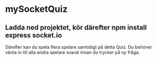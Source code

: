 # mySocketQuiz

## Ladda ned projektet, kör därefter npm install express socket.io 

Därefter kan du spela flera spelare samtidigt på detta Quiz.
Du behöver vänta in till alla andra spelare svarat innan du trycker på ny fråga.

